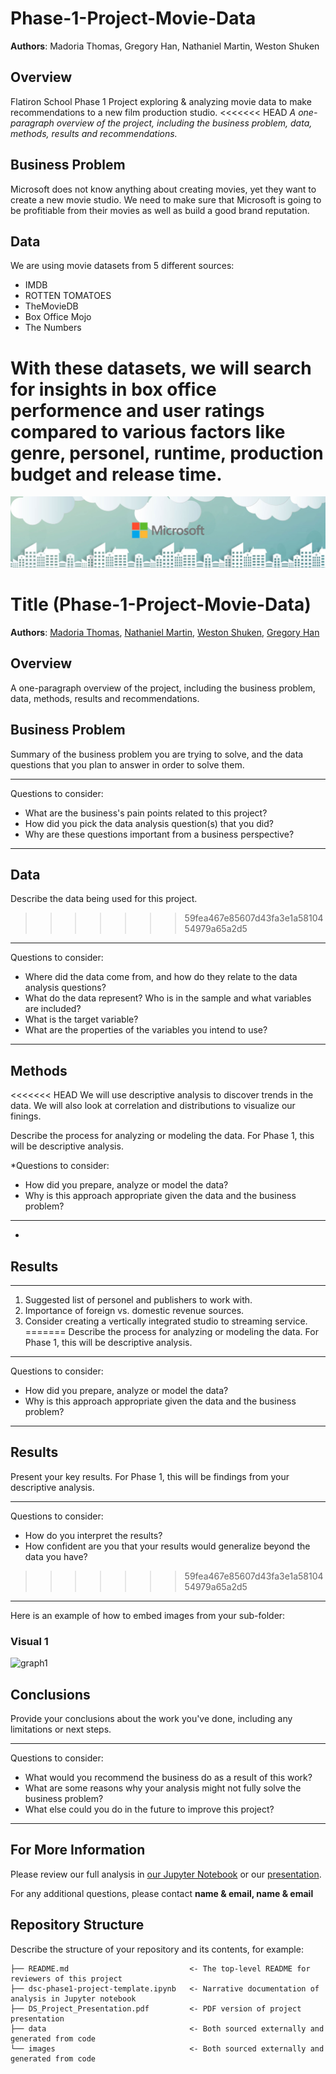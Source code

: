 # Phase-1-Project-Movie-Data

**Authors**: Madoria Thomas, Gregory Han, Nathaniel Martin, Weston Shuken

## Overview

Flatiron School Phase 1 Project exploring &amp; analyzing movie data to make recommendations to a new film production studio.
<<<<<<< HEAD
*A one-paragraph overview of the project, including the business problem, data, methods, results and recommendations.*

## Business Problem

Microsoft does not know anything about creating movies, yet they want to create a new movie studio. 
We need to make sure that Microsoft is going to be profitiable from their movies as well as build a good brand reputation.


## Data

We are using movie datasets from 5 different sources:

* IMDB
* ROTTEN TOMATOES
* TheMovieDB
* Box Office Mojo
* The Numbers

With these datasets, we will search for insights in box office performence and user ratings compared to various factors like genre, personel, runtime, production budget and release time.
=======

![microsoft-banner.jpg](./images/microsoft-banner.jpg)


# Title (Phase-1-Project-Movie-Data)

**Authors**: [Madoria Thomas](https://github.com/madoriathomas), [Nathaniel Martin](https://github.com/UpGoerFive), [Weston Shuken](https://github.com/westonshuken), [Gregory Han](https://github.com/gregoryhhan)

## Overview

A one-paragraph overview of the project, including the business problem, data, methods, results and recommendations.

## Business Problem

Summary of the business problem you are trying to solve, and the data questions that you plan to answer in order to solve them.

***
Questions to consider:
* What are the business's pain points related to this project?
* How did you pick the data analysis question(s) that you did?
* Why are these questions important from a business perspective?
***

## Data

Describe the data being used for this project.
>>>>>>> 59fea467e85607d43fa3e1a5810454979a65a2d5

***
Questions to consider:
* Where did the data come from, and how do they relate to the data analysis questions?
* What do the data represent? Who is in the sample and what variables are included?
* What is the target variable?
* What are the properties of the variables you intend to use?
***

## Methods

<<<<<<< HEAD
We will use descriptive analysis to discover trends in the data. We will also look at correlation and distributions to visualize
our finings.

Describe the process for analyzing or modeling the data. For Phase 1, this will be descriptive analysis.

*Questions to consider:
* How did you prepare, analyze or model the data?
* Why is this approach appropriate given the data and the business problem?
***
*

## Results

***
1) Suggested list of personel and publishers to work with.
2) Importance of foreign vs. domestic revenue sources.
3) Consider creating a vertically integrated studio to streaming service.
=======
Describe the process for analyzing or modeling the data. For Phase 1, this will be descriptive analysis.

***
Questions to consider:
* How did you prepare, analyze or model the data?
* Why is this approach appropriate given the data and the business problem?
***

## Results

Present your key results. For Phase 1, this will be findings from your descriptive analysis.

***
Questions to consider:
* How do you interpret the results?
* How confident are you that your results would generalize beyond the data you have?
>>>>>>> 59fea467e85607d43fa3e1a5810454979a65a2d5
***

Here is an example of how to embed images from your sub-folder:

### Visual 1
![graph1](./images/viz1.png)

## Conclusions

Provide your conclusions about the work you've done, including any limitations or next steps.

***
Questions to consider:
* What would you recommend the business do as a result of this work?
* What are some reasons why your analysis might not fully solve the business problem?
* What else could you do in the future to improve this project?
***

## For More Information

Please review our full analysis in [our Jupyter Notebook](./dsc-phase1-project-template.ipynb) or our [presentation](./DS_Project_Presentation.pdf).

For any additional questions, please contact **name & email, name & email**

## Repository Structure

Describe the structure of your repository and its contents, for example:

```
├── README.md                           <- The top-level README for reviewers of this project
├── dsc-phase1-project-template.ipynb   <- Narrative documentation of analysis in Jupyter notebook
├── DS_Project_Presentation.pdf         <- PDF version of project presentation
├── data                                <- Both sourced externally and generated from code
└── images                              <- Both sourced externally and generated from code
```
